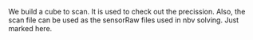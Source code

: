 <!--
 * @Author: Shepherd Qirong
 * @Date: 2020-05-25 23:43:04
 * @Github: https://github.com/ShepherdQR
 * @LastEditors: Shepherd Qirong
 * @LastEditTime: 2020-05-25 23:45:16
 * @Copyright (c) 2019--20xx Shepherd Qirong. All rights reserved.
--> 

We build a cube to scan. It is used to check out the precission. Also, the scan file can be used as the sensorRaw files used in nbv solving. Just marked here.